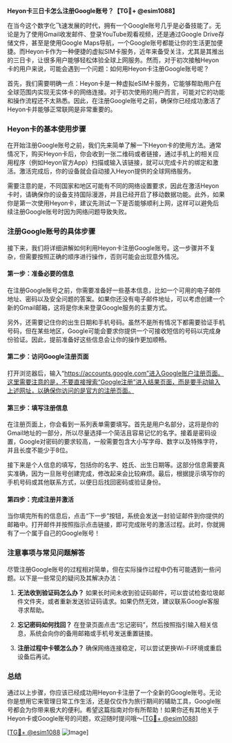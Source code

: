 **Heyon卡三日卡怎么注册Google账号？【TG💪+ @esim1088】**

在当今这个数字化飞速发展的时代，拥有一个Google账号几乎是必备技能了。无论是为了使用Gmail收发邮件、登录YouTube观看视频，还是通过Google Drive存储文件，甚至是使用Google Maps导航，一个Google账号都能让你的生活更加便捷。而Heyon卡作为一种便捷的虚拟SIM卡服务，近年来备受关注，尤其是其推出的三日卡，让很多用户能够轻松体验全球上网服务。然而，对于初次接触Heyon卡的用户来说，可能会遇到一个问题：如何用Heyon卡注册Google账号呢？

首先，我们需要明确一点：Heyon卡是一种虚拟eSIM卡服务，它能够帮助用户在全球范围内实现无实体卡的网络连接。对于初次使用的用户而言，可能对它的功能和操作流程还不太熟悉。因此，在注册Google账号之前，确保你已经成功激活了Heyon卡并能够正常联网是非常重要的。

### Heyon卡的基本使用步骤

在开始注册Google账号之前，我们先来简单了解一下Heyon卡的使用方法。通常情况下，购买Heyon卡后，你会收到一张二维码或者链接，通过手机上的相关应用程序（例如Heyon官方App）扫描或输入该链接，就可以完成卡片的绑定和激活。激活完成后，你的设备就会自动接入Heyon提供的全球网络服务。

需要注意的是，不同国家和地区可能有不同的网络设置要求，因此在激活Heyon卡时，请确保你的设备支持国际漫游，并且已经开启了移动数据功能。此外，如果你是第一次使用Heyon卡，建议先测试一下是否能够顺利上网，这样可以避免后续注册Google账号时因为网络问题导致失败。

### 注册Google账号的具体步骤

接下来，我们将详细讲解如何利用Heyon卡注册Google账号。这一步骤并不复杂，但需要按照正确的顺序进行操作，否则可能会出现意外情况。

#### 第一步：准备必要的信息

在注册Google账号之前，你需要准备好一些基本信息，比如一个可用的电子邮件地址、密码以及安全问题的答案。如果你还没有电子邮件地址，可以考虑创建一个新的Gmail邮箱，这将是你未来登录Google服务的主要方式。

另外，还需要记住你的出生日期和手机号码。虽然不是所有情况下都需要验证手机号码，但在某些地区，Google可能会要求你提供一个可接收短信的号码以完成身份验证。因此，提前准备好这些信息会让你的操作更加顺畅。

#### 第二步：访问Google注册页面

打开浏览器后，输入“https://accounts.google.com”进入Google账户注册页面。这里需要注意的是，不要直接搜索“Google注册”进入结果页面，而是要手动输入上述网址，以确保你访问的是官方的注册页面。

#### 第三步：填写注册信息

在注册页面上，你会看到一系列表单需要填写。首先是用户名部分，这将是你的Gmail地址的一部分，所以尽量选择一个简洁且容易记忆的名字。接着是密码设置，Google对密码的要求较高，一般需要包含大小写字母、数字以及特殊字符，并且长度不能少于8位。

接下来是个人信息的填写，包括你的名字、姓氏、出生日期等。这部分信息需要真实准确，因为一旦账号创建完成，修改起来会比较麻烦。最后，根据提示填写你的手机号码或其他联系方式，以便日后找回密码或验证身份。

#### 第四步：完成注册并激活

当你填完所有的信息后，点击“下一步”按钮，系统会发送一封验证邮件到你提供的邮箱中。打开邮件并按照指示点击链接，即可完成账号的激活过程。此时，你就拥有了一个属于自己的Google账号！

### 注意事项与常见问题解答

尽管注册Google账号的过程相对简单，但在实际操作过程中仍有可能遇到一些问题。以下是一些常见的疑问及其解决办法：

1. **无法收到验证码怎么办？**
   如果长时间未收到验证码邮件，可以尝试检查垃圾邮件文件夹，或者重新发送验证码请求。如果仍然无效，建议联系Google客服寻求帮助。

2. **忘记密码如何找回？**
   在登录页面点击“忘记密码”，然后按照指引输入相关信息，系统会向你的备用邮箱或手机号发送重置链接。

3. **注册过程中卡顿怎么办？**
   确保网络连接稳定，可以尝试更换Wi-Fi环境或重启设备后再试。

### 总结

通过以上步骤，你应该已经成功用Heyon卡注册了一个全新的Google账号。无论你是想用它来管理日常工作生活，还是仅仅作为旅行期间的辅助工具，Google账号都会为你带来极大的便利。希望这篇指南对你有所帮助！如果你还有其他关于Heyon卡或Google账号的问题，欢迎随时提问哦～[[TG💪+ @esim1088](https://t.me/s/esim1088)]

[[TG💪+ @esim1088](https://t.me/s/esim1088) ![Image](https://i.postimg.cc/4NQfJmqS/Snipaste-2025-05-13-00-14-12.png)]